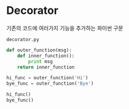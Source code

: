 # Decorator

기존의 코드에 여러가지 기능을 추가하는 파이썬 구문

```decorator.py```

```python
def outer_function(msg):
    def inner_function():
        print msg
    return inner_function

hi_func = outer_function('Hi')
bye_func = outer_function('Bye')

hi_func()
bye_func()
```

